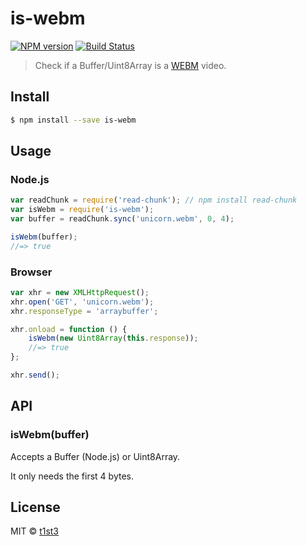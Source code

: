 # is-webm

[![NPM version](https://img.shields.io/npm/v/is-webm.svg)](https://www.npmjs.com/package/is-webm)
[![Build Status](https://travis-ci.org/t1st3/is-webm.svg?branch=master)](https://travis-ci.org/t1st3/is-webm)

> Check if a Buffer/Uint8Array is a [WEBM](https://en.wikipedia.org/wiki/WebM) video.


## Install

```sh
$ npm install --save is-webm
```


## Usage

### Node.js

```js
var readChunk = require('read-chunk'); // npm install read-chunk
var isWebm = require('is-webm');
var buffer = readChunk.sync('unicorn.webm', 0, 4);

isWebm(buffer);
//=> true
```

### Browser

```js
var xhr = new XMLHttpRequest();
xhr.open('GET', 'unicorn.webm');
xhr.responseType = 'arraybuffer';

xhr.onload = function () {
	isWebm(new Uint8Array(this.response));
	//=> true
};

xhr.send();
```


## API

### isWebm(buffer)

Accepts a Buffer (Node.js) or Uint8Array.

It only needs the first 4 bytes.


## License

MIT © [t1st3](https://t1st3.com)
